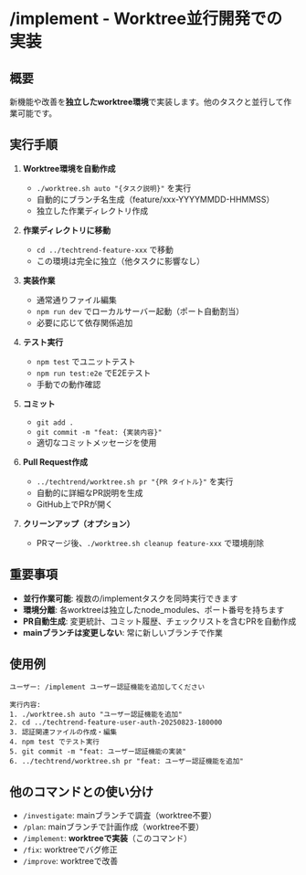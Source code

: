 # /implement - Worktree並行開発での実装

## 概要
新機能や改善を**独立したworktree環境**で実装します。他のタスクと並行して作業可能です。

## 実行手順

1. **Worktree環境を自動作成**
   - `./worktree.sh auto "{タスク説明}"` を実行
   - 自動的にブランチ名生成（feature/xxx-YYYYMMDD-HHMMSS）
   - 独立した作業ディレクトリ作成

2. **作業ディレクトリに移動**
   - `cd ../techtrend-feature-xxx` で移動
   - この環境は完全に独立（他タスクに影響なし）

3. **実装作業**
   - 通常通りファイル編集
   - `npm run dev` でローカルサーバー起動（ポート自動割当）
   - 必要に応じて依存関係追加

4. **テスト実行**
   - `npm test` でユニットテスト
   - `npm run test:e2e` でE2Eテスト
   - 手動での動作確認

5. **コミット**
   - `git add .`
   - `git commit -m "feat: {実装内容}"`
   - 適切なコミットメッセージを使用

6. **Pull Request作成**
   - `../techtrend/worktree.sh pr "{PR タイトル}"` を実行
   - 自動的に詳細なPR説明を生成
   - GitHub上でPRが開く

7. **クリーンアップ（オプション）**
   - PRマージ後、`./worktree.sh cleanup feature-xxx` で環境削除

## 重要事項

- **並行作業可能**: 複数の/implementタスクを同時実行できます
- **環境分離**: 各worktreeは独立したnode_modules、ポート番号を持ちます
- **PR自動生成**: 変更統計、コミット履歴、チェックリストを含むPRを自動作成
- **mainブランチは変更しない**: 常に新しいブランチで作業

## 使用例

```
ユーザー: /implement ユーザー認証機能を追加してください

実行内容:
1. ./worktree.sh auto "ユーザー認証機能を追加"
2. cd ../techtrend-feature-user-auth-20250823-180000
3. 認証関連ファイルの作成・編集
4. npm test でテスト実行
5. git commit -m "feat: ユーザー認証機能の実装"
6. ../techtrend/worktree.sh pr "feat: ユーザー認証機能を追加"
```

## 他のコマンドとの使い分け

- `/investigate`: mainブランチで調査（worktree不要）
- `/plan`: mainブランチで計画作成（worktree不要）
- `/implement`: **worktreeで実装**（このコマンド）
- `/fix`: worktreeでバグ修正
- `/improve`: worktreeで改善